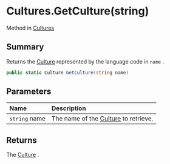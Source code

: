 # Cultures.GetCulture(string)

Method in [Cultures](api/csharp/yarn.unity.cultures.md)

## Summary


Returns the  <a href="yarn.unity.culture.md">Culture</a>  represented by the language code
in  <code>name</code> .


```csharp
public static Culture GetCulture(string name)
```

## Parameters

|Name|Description|
|:---|:---|
|`string` name|The name of the  <a href="yarn.unity.culture.md">Culture</a>  to retrieve.|

## Returns

The  <a href="yarn.unity.culture.md">Culture</a> .

